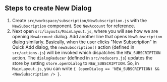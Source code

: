 ## Steps to create New Dialog

1. Create `src/workspace/subscription/NewSubscription.js` with the `NewSubscription` component. See `NewAccount` for reference.
2. Next open `src/layouts/MainLayout.js`, where you will see how we are opening `NewAccount` dialog. Add another line that opens `NewSubscription` dialog similarly. Basically, when the user clicks "New Subscription" in Quick Add dialog, the `newSubscription()` action (defined in `src/actions.js`) will be invoked which dispatches the `NEW_SUBSCRIPTION` action. The `dialogReducer` (defined in `src/reducers.js`) updates the store by setting `store.openDialog` to `NEW_SUBSCRIPTION`. So, in `MainLayout.js`, you can write `{ (openDialog == 'NEW_SUBSCRIPTION) && <NewSubscription /> }`.
